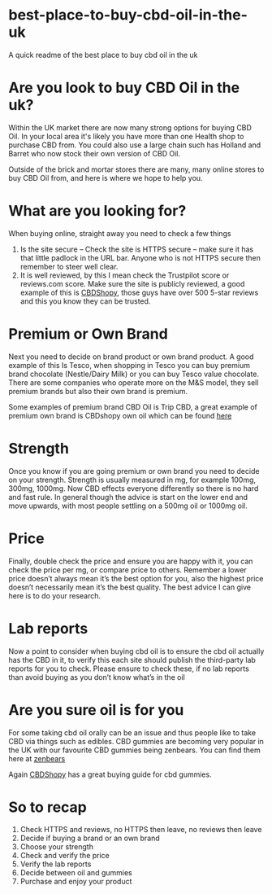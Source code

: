 # best-place-to-buy-cbd-oil-in-the-uk
A quick readme of the best place to buy cbd oil in the uk

# Are you look to buy CBD Oil in the uk?

Within the UK market there are now many strong options for buying CBD Oil. In your local area it's likely you have more than one Health shop to purchase CBD from. You could also use a large chain such has Holland and Barret who now stock their own version of CBD Oil.

Outside of the brick and mortar stores there are many, many online stores to buy CBD Oil from, and here is where we hope to help you.

# What are you looking for?

When buying online, straight away you need to check a few things

1.	Is the site secure – Check the site is HTTPS secure – make sure it has that little padlock in the URL bar. Anyone who is not HTTPS secure then remember to steer well clear.
2.	It is well reviewed, by this I mean check the Trustpilot score or reviews.com score. Make sure the site is publicly reviewed, a good example of this is [CBDShopy](https://www.cbdshopy.co.uk), those guys have over 500 5-star reviews and this you know they can be trusted.

# Premium or Own Brand

Next you need to decide on brand product or own brand product. A good example of this Is Tesco, when shopping in Tesco you can buy premium brand chocolate (Nestle/Dairy Milk) or you can buy Tesco value chocolate. There are some companies who operate more on the M&S model, they sell premium brands but also their own brand is premium.

Some examples of premium brand CBD Oil is Trip CBD, a great example of premium own brand is CBDshopy own oil which can be found [here](https://cbdshopy.co.uk/product/full-spectrum-cbd-oil-1000mg/)

# Strength

Once you know if you are going premium or own brand you need to decide on your strength. Strength is usually measured in mg, for example 100mg, 300mg, 1000mg. Now CBD effects everyone differently so there is no hard and fast rule. In general though the advice is start on the lower end and move upwards, with most people settling on a 500mg oil or 1000mg oil.

# Price

Finally, double check the price and ensure you are happy with it, you can check the price per mg, or compare price to others. Remember a lower price doesn’t always mean it’s the best option for you, also the highest price doesn’t necessarily mean it’s the best quality. The best advice I can give here is to do your research.

# Lab reports

Now a point to consider when buying cbd oil is to ensure the cbd oil actually has the CBD in it, to verify this each site should publish the third-party lab reports for you to check. Please ensure to check these, if no lab reports than avoid buying as you don’t know what’s in the oil

# Are you sure oil is for you

For some taking cbd oil orally can be an issue and thus people like to take CBD via things such as edibles. CBD gummies are becoming very popular in the UK with our favourite CBD gummies being zenbears. You can find them here at [zenbears](https://zenbears.co.uk/)

Again [CBDShopy](https://cbdshopy.co.uk/product-category/cbd-gummies/) has a great buying guide for cbd gummies.

# So to recap

1.	Check HTTPS and reviews, no HTTPS then leave, no reviews then leave
2.	Decide if buying a brand or an own brand
3.	Choose your strength 
4.	Check and verify the price
5.	Verify the lab reports
6.	Decide between oil and gummies
7.	Purchase and enjoy your product
